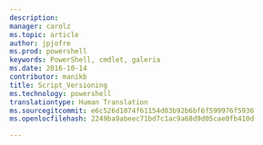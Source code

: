 ```yaml
---
description: 
manager: carolz
ms.topic: article
author: jpjofre
ms.prod: powershell
keywords: PowerShell, cmdlet, galeria
ms.date: 2016-10-14
contributor: manikb
title: Script_Versioning
ms.technology: powershell
translationtype: Human Translation
ms.sourcegitcommit: e6c526d1074f61154d03b92b6bf6f599976f5936
ms.openlocfilehash: 2249ba9abeec71bd7c1ac9a68d9d05cae0fb410d

---
```







<!--HONumber=Oct16_HO2-->


